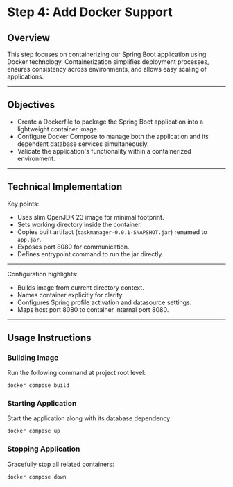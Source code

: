 # Step 4: Add Docker Support

## Overview
This step focuses on containerizing our Spring Boot application using Docker technology. Containerization simplifies deployment processes, ensures consistency across environments, and allows easy scaling of applications.

---

## Objectives
- Create a Dockerfile to package the Spring Boot application into a lightweight container image.
- Configure Docker Compose to manage both the application and its dependent database services simultaneously.
- Validate the application's functionality within a containerized environment.

---

## Technical Implementation
Key points:
- Uses slim OpenJDK 23 image for minimal footprint.
- Sets working directory inside the container.
- Copies built artifact (`taskmanager-0.0.1-SNAPSHOT.jar`) renamed to `app.jar`.
- Exposes port 8080 for communication.
- Defines entrypoint command to run the jar directly.

---


Configuration highlights:
- Builds image from current directory context.
- Names container explicitly for clarity.
- Configures Spring profile activation and datasource settings.
- Maps host port 8080 to container internal port 8080.

---

## Usage Instructions

### Building Image
Run the following command at project root level:
```bash
docker compose build
```

### Starting Application
Start the application along with its database dependency:
```bash
docker compose up
```

### Stopping Application
Gracefully stop all related containers:
```bash
docker compose down
```

